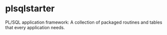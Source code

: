 # plsqlstarter
PL/SQL application framework: A collection of packaged routines and tables that every application needs.
